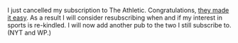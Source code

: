 I just cancelled my subscription to The Athletic. Congratulations, <a href="http://scripting.com/images/2020/06/05/unsubAthletic.png">they made it easy</a>. As a result I will consider resubscribing when and if my interest in sports is re-kindled. I will now add another pub to the two I still subscribe to. (NYT and WP.) 
